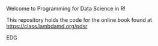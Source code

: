 Welcome to Programming for Data Science in R!

This repository holds the code for the online book found at
https://class.lambdamd.org/pdsr

EDG
